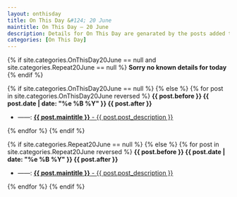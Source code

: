 ```yaml
---
layout: onthisday
title: On This Day &#124; 20 June
maintitle: On This Day — 20 June
description: Details for On This Day are genarated by the posts added to the website so the content is subject to changes/updates over time.
categories: [On This Day]
---
```


{% if site.categories.OnThisDay20June == null and site.categories.Repeat20June == null %}
<strong>Sorry no known details for today</strong>
{% endif %}

{% if site.categories.OnThisDay20June == null %}
{% else %}
{% for post in site.categories.OnThisDay20June reversed %}
<strong>{{ post.before }} {{ post.date | date: "%e %B %Y" }} {{ post.after }}</strong>
<ul>
<li> ——: <a href="{{ post.url }}"><strong>{{ post.maintitle }}</strong> - {{ post.post_description }}</a></li>
</ul>
{% endfor %}
{% endif %}

{% if site.categories.Repeat20June == null %}
{% else %}
{% for post in site.categories.Repeat20June reversed %}
<strong>{{ post.before }} {{ post.date | date: "%e %B %Y" }} {{ post.after }}</strong>
<ul>
<li> ——: <a href="{{ post.url }}"><strong>{{ post.maintitle }}</strong> - {{ post.post_description }}</a></li>
</ul>
{% endfor %}
{% endif %}
